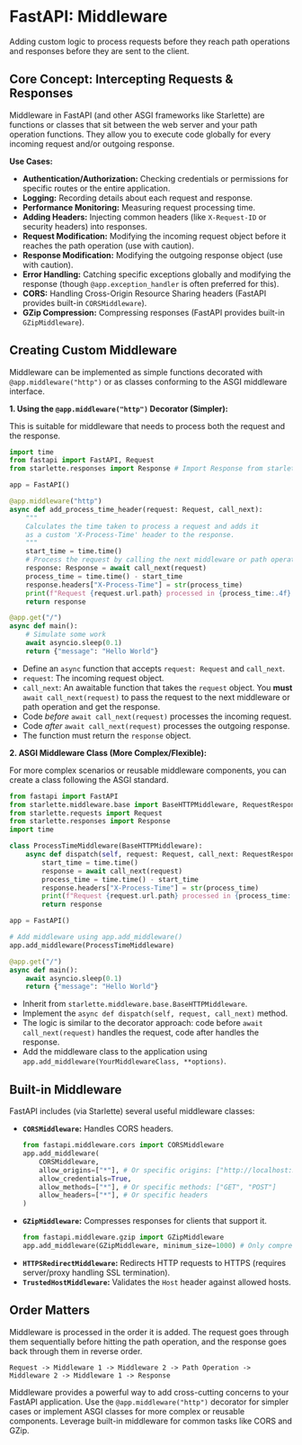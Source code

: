 # FastAPI: Middleware

Adding custom logic to process requests before they reach path operations and responses before they are sent to the client.

## Core Concept: Intercepting Requests & Responses

Middleware in FastAPI (and other ASGI frameworks like Starlette) are functions or classes that sit between the web server and your path operation functions. They allow you to execute code globally for every incoming request and/or outgoing response.

**Use Cases:**

*   **Authentication/Authorization:** Checking credentials or permissions for specific routes or the entire application.
*   **Logging:** Recording details about each request and response.
*   **Performance Monitoring:** Measuring request processing time.
*   **Adding Headers:** Injecting common headers (like `X-Request-ID` or security headers) into responses.
*   **Request Modification:** Modifying the incoming request object before it reaches the path operation (use with caution).
*   **Response Modification:** Modifying the outgoing response object (use with caution).
*   **Error Handling:** Catching specific exceptions globally and modifying the response (though `@app.exception_handler` is often preferred for this).
*   **CORS:** Handling Cross-Origin Resource Sharing headers (FastAPI provides built-in `CORSMiddleware`).
*   **GZip Compression:** Compressing responses (FastAPI provides built-in `GZipMiddleware`).

## Creating Custom Middleware

Middleware can be implemented as simple functions decorated with `@app.middleware("http")` or as classes conforming to the ASGI middleware interface.

**1. Using the `@app.middleware("http")` Decorator (Simpler):**

This is suitable for middleware that needs to process both the request and the response.

```python
import time
from fastapi import FastAPI, Request
from starlette.responses import Response # Import Response from starlette

app = FastAPI()

@app.middleware("http")
async def add_process_time_header(request: Request, call_next):
    """
    Calculates the time taken to process a request and adds it
    as a custom 'X-Process-Time' header to the response.
    """
    start_time = time.time()
    # Process the request by calling the next middleware or path operation
    response: Response = await call_next(request)
    process_time = time.time() - start_time
    response.headers["X-Process-Time"] = str(process_time)
    print(f"Request {request.url.path} processed in {process_time:.4f} secs")
    return response

@app.get("/")
async def main():
    # Simulate some work
    await asyncio.sleep(0.1)
    return {"message": "Hello World"}

```

*   Define an `async` function that accepts `request: Request` and `call_next`.
*   `request`: The incoming request object.
*   `call_next`: An awaitable function that takes the `request` object. You **must** `await call_next(request)` to pass the request to the next middleware or path operation and get the response.
*   Code *before* `await call_next(request)` processes the incoming request.
*   Code *after* `await call_next(request)` processes the outgoing response.
*   The function must return the `response` object.

**2. ASGI Middleware Class (More Complex/Flexible):**

For more complex scenarios or reusable middleware components, you can create a class following the ASGI standard.

```python
from fastapi import FastAPI
from starlette.middleware.base import BaseHTTPMiddleware, RequestResponseCall
from starlette.requests import Request
from starlette.responses import Response
import time

class ProcessTimeMiddleware(BaseHTTPMiddleware):
    async def dispatch(self, request: Request, call_next: RequestResponseCall) -> Response:
        start_time = time.time()
        response = await call_next(request)
        process_time = time.time() - start_time
        response.headers["X-Process-Time"] = str(process_time)
        print(f"Request {request.url.path} processed in {process_time:.4f} secs (Class)")
        return response

app = FastAPI()

# Add middleware using app.add_middleware()
app.add_middleware(ProcessTimeMiddleware)

@app.get("/")
async def main():
    await asyncio.sleep(0.1)
    return {"message": "Hello World"}

```

*   Inherit from `starlette.middleware.base.BaseHTTPMiddleware`.
*   Implement the `async def dispatch(self, request, call_next)` method.
*   The logic is similar to the decorator approach: code before `await call_next(request)` handles the request, code after handles the response.
*   Add the middleware class to the application using `app.add_middleware(YourMiddlewareClass, **options)`.

## Built-in Middleware

FastAPI includes (via Starlette) several useful middleware classes:

*   **`CORSMiddleware`:** Handles CORS headers.
    ```python
    from fastapi.middleware.cors import CORSMiddleware
    app.add_middleware(
        CORSMiddleware,
        allow_origins=["*"], # Or specific origins: ["http://localhost:3000"]
        allow_credentials=True,
        allow_methods=["*"], # Or specific methods: ["GET", "POST"]
        allow_headers=["*"], # Or specific headers
    )
    ```
*   **`GZipMiddleware`:** Compresses responses for clients that support it.
    ```python
    from fastapi.middleware.gzip import GZipMiddleware
    app.add_middleware(GZipMiddleware, minimum_size=1000) # Only compress responses > 1000 bytes
    ```
*   **`HTTPSRedirectMiddleware`:** Redirects HTTP requests to HTTPS (requires server/proxy handling SSL termination).
*   **`TrustedHostMiddleware`:** Validates the `Host` header against allowed hosts.

## Order Matters

Middleware is processed in the order it is added. The request goes through them sequentially before hitting the path operation, and the response goes back through them in reverse order.

```
Request -> Middleware 1 -> Middleware 2 -> Path Operation -> Middleware 2 -> Middleware 1 -> Response
```

Middleware provides a powerful way to add cross-cutting concerns to your FastAPI application. Use the `@app.middleware("http")` decorator for simpler cases or implement ASGI classes for more complex or reusable components. Leverage built-in middleware for common tasks like CORS and GZip.